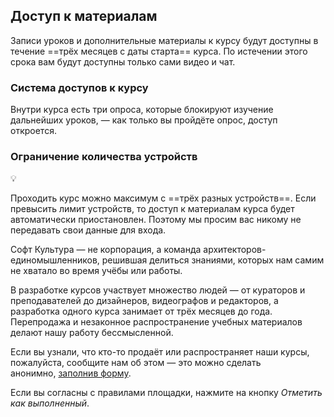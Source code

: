 ## Доступ к материалам

Записи уроков и дополнительные материалы к курсу будут доступны в течение ==трёх месяцев с даты старта== курса. По истечении этого срока вам будут доступны только сами видео и чат.

### Система доступов к курсу

Внутри курса есть три опроса, которые блокируют изучение дальнейших уроков, — как только вы пройдёте опрос, доступ откроется.

### Ограничение количества устройств

💡

Проходить курс можно максимум с ==трёх разных устройств==. Если превысить лимит устройств, то доступ к материалам курса будет автоматически приостановлен. Поэтому мы просим вас никому не передавать свои данные для входа.

Софт Культура — не корпорация, а команда архитекторов-единомышленников, решившая делиться знаниями, которых нам самим не хватало во время учёбы или работы.

В разработке курсов участвует множество людей — от кураторов и преподавателей до дизайнеров, видеографов и редакторов, а разработка одного курса занимает от трёх месяцев до года. Перепродажа и незаконное распространение учебных материалов делают нашу работу бессмысленной.

Если вы узнали, что кто-то продаёт или распространяет наши курсы, пожалуйста, сообщите нам об этом — это можно сделать анонимно, [заполнив форму](https://airtable.com/shriAPzfjHVQuyisF).

Если вы согласны с правилами площадки, нажмите на кнопку *Отметить как выполненный*.